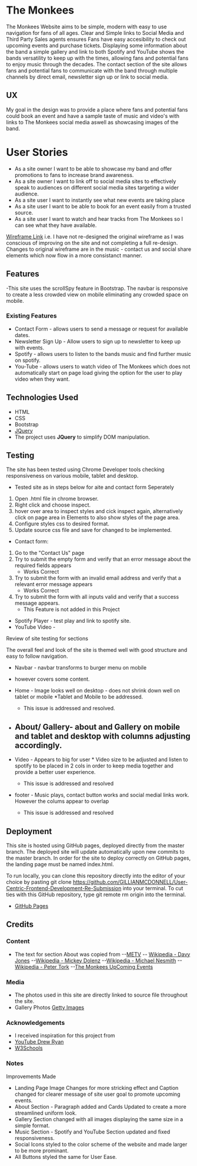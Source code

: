 # The Monkees

The Monkees Website aims to be simple, modern with easy to use navigation for fans of all ages. Clear and Simple links to Social Media and Third Party Sales agents ensures Fans have easy accesibility to check out upcoming events and purchase tickets. 
Displaying some information about the band a simple gallery and link to both Spotify and YouTube shows the bands versatility to keep up with the times, allowing fans and potential fans to enjoy music through the decades.
The contact section of the site allows fans and potential fans to communicate with the band through multiple channels by direct email, newsletter sign up or link to social media. 
 

## UX

My goal in the design was to provide a place where fans and potential fans could book an event and have a sample taste of music and video's with links to The Monkees social media aswell as showcasing images of the band. 

# User Stories
- As a site owner I want to be able to showcase my band and offer promotions to fans to increase brand awareness.
- As a site owner I want to link off to social media sites to effectively speak to audiences on different social media sites targeting a wider audience.
- As a site user I want to instantly see what new events are taking place 
- As a site user I want to be able to book for an event easily from a trusted source.
- As a site user I want to watch and hear tracks from The Monkees so I can see what they have available.

[Wireframe Link](https://github.com/GILLIANMCD/User-Centric-Frontend-Development-Milestone-Project/blob/master/assets/wireframe.pdf)
i.e. I have not re-designed the original wireframe as I was conscious of improving on the site and not completing a full re-design. Changes to original wireframe are in the music - contact us and social share elements which now flow in a more consistanct manner. 


## Features

-This site uses the scrollSpy feature in Bootstrap. The navbar is responsive to create a less crowded view on mobile eliminating any crowded space on mobile.

### Existing Features
- Contact Form - allows users to send a message or request for available dates. 
- Newsletter Sign Up - Allow users to sign up to newsletter to keep up with events.
- Spotify - allows users to listen to the bands music and find further music on spotify.
- You-Tube - allows users to watch video of The Monkees which does not automatically start on page load giving the option for the user to play video when they want.

## Technologies Used
- HTML
- CSS
- Bootstrap
- [JQuery](https://jquery.com)
 - The project uses **JQuery** to simplify DOM manipulation.

## Testing
The site has been tested using Chrome Developer tools checking responsiveness on various mobile, tablet and desktop. 

- Tested site as in steps below for aite and contact form Seperately

1. Open .html file in chrome browser.
2. Right click and choose inspect.
3. hover over area to inspect styles and cick inspect again, alternatively click on page area in Elements to also show styles of the page area.
4. Configure styles css to desired format. 
5. Update source css file and save for changed to be implemented.

- Contact form:
 1. Go to the "Contact Us" page
 2. Try to submit the empty form and verify that an error message about the required fields appears 
    - Works Correct
 3. Try to submit the form with an invalid email address and verify that a relevant error message appears 
    - Works Correct
 4. Try to submit the form with all inputs valid and verify that a success message appears. 
    - This Feature is not added in this Project

 - Spotify Player - test play and link to spotify site.
 - YouTube Video - 

Review of site testing for sections

The overall feel and look of the site is themed well with good structure and easy to follow navigation.

- Navbar - navbar transforms to burger menu on mobile 
 - however covers some content. 

- Home - Image looks well on desktop - does not shrink down well on tablet or mobile *Tablet and Mobile to be addressed.
   - This issue is addressed and resolved. 
- About/ Gallery- about and Gallery on mobile and tablet and desktop with columns adjusting accordingly.
   - 
- Video - Appears to big for user * Video size to be adjusted and listen to spotify to be placed in 2 cols in order to keep media together and provide a better user experience. 
   - This issue is addressed and resolved
- footer - Music plays, contact button works and social medial links work. However the colums appear to overlap 
   - This issue is addressed and resolved

## Deployment

This site is hosted using GitHub pages, deployed directly from the master branch. The deployed site will update automatically upon new commits to the master branch. In order for the site to deploy correctly on GitHub pages, the landing page must be named index.html.

To run locally, you can clone this repository directly into the editor of your choice by pasting git clone https://github.com/GILLIANMCDONNELL/User-Centric-Frontend-Development-Re-Submission into your terminal. To cut ties with this GitHub repository, type git remote rm origin into the terminal.

- [GitHub Pages](https://gillianmcdonnell.github.io/User-Centric-Frontend-Development-Re-Submission/)

## Credits

### Content
- The text for section About was copied from
--[METV](https://www.metv.com/lists/10-things-you-might-not-know-about-the-monkees)
-- [Wikipedia - Davy Jones](https://www.metv.com/lists/10-things-you-might-not-know-about-the-monkees) 
--[Wikipedia - Mickey Dolenz](https://en.wikipedia.org/wiki/Micky_Dolenz)
--[Wikipedia - Michael Nesmith](https://en.wikipedia.org/wiki/Michael_Nesmith)
--[Wikipedia - Peter Tork](https://en.wikipedia.org/wiki/Peter_Tork)
--[The Monkees UpComing Events](https://www.facebook.com/pg/TheMonkees/events/)

### Media
- The photos used in this site are directly linked to source file throughout the site. 
- Gallery Photos [Getty Images](https://www.gettyimages.ie/)

### Acknowledgements

- I received inspiration for this project from
- [YouTube Drew Ryan](https://www.youtube.com/watch?v=Ht1F9KuhJO4&t=185s)
- [W3Schools](https://www.w3schools.com)

### Notes

Improvements Made 
- Landing Page Image Changes for more stricking effect and Caption changed for clearer message of site user goal to promote upcoming events.
- About Section - Paragraph added and Cards Updated to create a more streamlined uniform look. 
- Gallery Section changed with all images displaying the same size in a simple format. 
- Music Section - Spotify and YouTube Section updated and fixed responsiveness.
- Social Icons styled to the color scheme of the website and made larger to be more prominant. 
- All Buttons styled the same for User Ease. 



